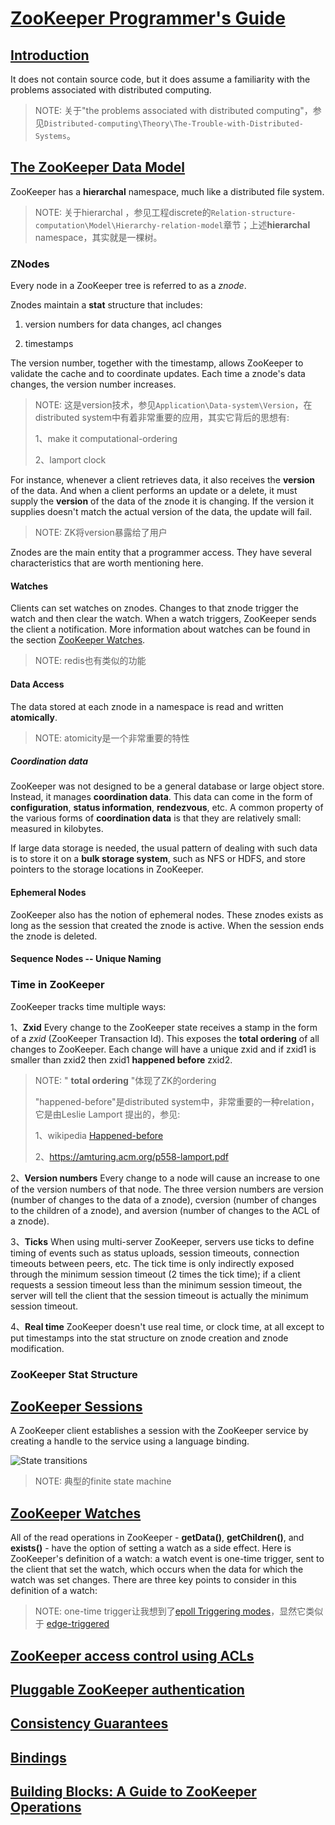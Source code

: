 # [ZooKeeper Programmer's Guide](https://zookeeper.apache.org/doc/r3.6.2/zookeeperProgrammers.html)

## [Introduction](https://zookeeper.apache.org/doc/r3.6.2/zookeeperProgrammers.html#_introduction)

It does not contain source code, but it does assume a familiarity with the problems associated with distributed computing. 

> NOTE: 关于"the problems associated with distributed computing"，参见`Distributed-computing\Theory\The-Trouble-with-Distributed-Systems`。

## [The ZooKeeper Data Model](https://zookeeper.apache.org/doc/r3.6.2/zookeeperProgrammers.html#ch_zkDataModel)

ZooKeeper has a **hierarchal** namespace, much like a distributed file system. 

> NOTE: 关于hierarchal ，参见工程discrete的`Relation-structure-computation\Model\Hierarchy-relation-model`章节；上述**hierarchal** namespace，其实就是一棵树。

### ZNodes

Every node in a ZooKeeper tree is referred to as a *znode*. 

Znodes maintain a **stat** structure that includes: 

1) version numbers for data changes, acl changes

2) timestamps

The version number, together with the timestamp, allows ZooKeeper to validate the cache and to coordinate updates. Each time a znode's data changes, the version number increases.

> NOTE: 这是version技术，参见`Application\Data-system\Version`，在distributed system中有着非常重要的应用，其实它背后的思想有:
>
> 1、make it computational-ordering
>
> 2、lamport clock

For instance, whenever a client retrieves data, it also receives the **version** of the data. And when a client performs an update or a delete, it must supply the **version** of the data of the znode it is changing. If the version it supplies doesn't match the actual version of the data, the update will fail. 

> NOTE: ZK将version暴露给了用户

Znodes are the main entity that a programmer access. They have several characteristics that are worth mentioning here.

#### Watches

Clients can set watches on znodes. Changes to that znode trigger the watch and then clear the watch. When a watch triggers, ZooKeeper sends the client a notification. More information about watches can be found in the section [ZooKeeper Watches](https://zookeeper.apache.org/doc/r3.6.2/zookeeperProgrammers.html#ch_zkWatches).

> NOTE: redis也有类似的功能

#### Data Access

The data stored at each znode in a namespace is read and written **atomically**. 

> NOTE: atomicity是一个非常重要的特性

##### Coordination data

ZooKeeper was not designed to be a general database or large object store. Instead, it manages **coordination data**. This data can come in the form of **configuration**, **status information**, **rendezvous**, etc.  A common property of the various forms of **coordination data** is that they are relatively small: measured in kilobytes. 

If large data storage is needed, the usual pattern of dealing with such data is to store it on a **bulk storage system**, such as NFS or HDFS, and store pointers to the storage locations in ZooKeeper.

#### Ephemeral Nodes

ZooKeeper also has the notion of ephemeral nodes. These znodes exists as long as the session that created the znode is active. When the session ends the znode is deleted. 

#### Sequence Nodes -- Unique Naming

### Time in ZooKeeper

ZooKeeper tracks time multiple ways:

1、**Zxid** Every change to the ZooKeeper state receives a stamp in the form of a *zxid* (ZooKeeper Transaction Id). This exposes the **total ordering** of all changes to ZooKeeper. Each change will have a unique zxid and if zxid1 is smaller than zxid2 then zxid1 **happened before** zxid2.

> NOTE: " **total ordering** "体现了ZK的ordering
>
> "happened-before"是distributed system中，非常重要的一种relation，它是由Leslie Lamport 提出的，参见:
>
> 1、wikipedia [Happened-before](https://en.wikipedia.org/wiki/Happened-before)
>
> 2、https://amturing.acm.org/p558-lamport.pdf

2、**Version numbers** Every change to a node will cause an increase to one of the version numbers of that node. The three version numbers are version (number of changes to the data of a znode), cversion (number of changes to the children of a znode), and aversion (number of changes to the ACL of a znode).

3、**Ticks** When using multi-server ZooKeeper, servers use ticks to define timing of events such as status uploads, session timeouts, connection timeouts between peers, etc. The tick time is only indirectly exposed through the minimum session timeout (2 times the tick time); if a client requests a session timeout less than the minimum session timeout, the server will tell the client that the session timeout is actually the minimum session timeout.

4、**Real time** ZooKeeper doesn't use real time, or clock time, at all except to put timestamps into the stat structure on znode creation and znode modification.

### ZooKeeper Stat Structure



## [ZooKeeper Sessions](https://zookeeper.apache.org/doc/r3.6.2/zookeeperProgrammers.html#ch_zkSessions)

A ZooKeeper client establishes a session with the ZooKeeper service by creating a handle to the service using a language binding.

![State transitions](https://zookeeper.apache.org/doc/r3.6.2/images/state_dia.jpg)

> NOTE: 典型的finite state machine



## [ZooKeeper Watches](https://zookeeper.apache.org/doc/r3.6.2/zookeeperProgrammers.html#ch_zkWatches)

All of the read operations in ZooKeeper - **getData()**, **getChildren()**, and **exists()** - have the option of setting a watch as a side effect. Here is ZooKeeper's definition of a watch: a watch event is one-time trigger, sent to the client that set the watch, which occurs when the data for which the watch was set changes. There are three key points to consider in this definition of a watch:

> NOTE: one-time trigger让我想到了[epoll Triggering modes](https://en.wikipedia.org/wiki/Epoll)，显然它类似于  [edge-triggered](https://en.wikipedia.org/wiki/Interrupt#Edge-triggered) 



## [ZooKeeper access control using ACLs](https://zookeeper.apache.org/doc/r3.6.2/zookeeperProgrammers.html#sc_ZooKeeperAccessControl)





## [Pluggable ZooKeeper authentication](https://zookeeper.apache.org/doc/r3.6.2/zookeeperProgrammers.html#sc_ZooKeeperPluggableAuthentication)





## [Consistency Guarantees](https://zookeeper.apache.org/doc/r3.6.2/zookeeperProgrammers.html#ch_zkGuarantees)



## [Bindings](https://zookeeper.apache.org/doc/r3.6.2/zookeeperProgrammers.html#ch_bindings)





## [Building Blocks: A Guide to ZooKeeper Operations](https://zookeeper.apache.org/doc/r3.6.2/zookeeperProgrammers.html#ch_guideToZkOperations)